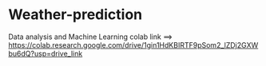 # Weather-prediction
Data analysis and Machine Learning
colab link ==> https://colab.research.google.com/drive/1gin1HdKBIRTF9pSom2_lZDj2GXWbu6dQ?usp=drive_link
